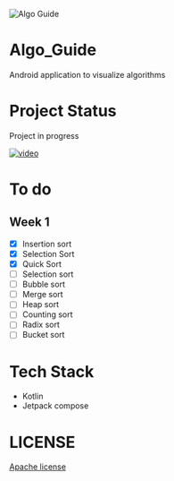 ![Algo Guide](https://user-images.githubusercontent.com/86681482/191082890-0d3c9469-c8c4-46ab-9eec-d48b6b81c7b9.gif)


# Algo_Guide
Android application to visualize algorithms

# Project Status 
Project in progress

[![video]()](https://user-images.githubusercontent.com/86681482/190232283-341e0b91-ee90-4af8-894d-78208aae3a22.mp4)





# To do

## Week 1

- [x] Insertion sort
- [x] Selection Sort
- [x] Quick Sort
- [ ] Selection sort
- [ ] Bubble sort
- [ ] Merge sort
- [ ] Heap sort
- [ ] Counting sort
- [ ] Radix sort
- [ ] Bucket sort

# Tech Stack

- Kotlin
- Jetpack compose

# LICENSE

[Apache license](LICENSE)



